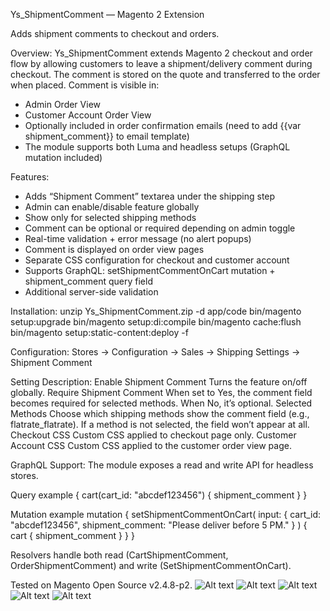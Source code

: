 Ys_ShipmentComment — Magento 2 Extension

Adds shipment comments to checkout and orders.

Overview:
Ys_ShipmentComment extends Magento 2 checkout and order flow by allowing customers to leave a shipment/delivery comment during checkout.
The comment is stored on the quote and transferred to the order when placed.
Comment is visible in:
- Admin Order View
- Customer Account Order View
- Optionally included in order confirmation emails (need to add {{var shipment_comment}} to email template)
- The module supports both Luma and headless setups (GraphQL mutation included)


Features:
- Adds “Shipment Comment” textarea under the shipping step
- Admin can enable/disable feature globally
- Show only for selected shipping methods
- Comment can be optional or required depending on admin toggle
- Real-time validation + error message (no alert popups)
- Comment is displayed on order view pages
- Separate CSS configuration for checkout and customer account
- Supports GraphQL: setShipmentCommentOnCart mutation + shipment_comment query field
- Additional server-side validation


Installation:
unzip Ys_ShipmentComment.zip -d app/code
bin/magento setup:upgrade
bin/magento setup:di:compile
bin/magento cache:flush
bin/magento setup:static-content:deploy -f


Configuration:
Stores → Configuration → Sales → Shipping Settings → Shipment Comment


Setting	Description:
Enable Shipment Comment	Turns the feature on/off globally.
Require Shipment Comment	When set to Yes, the comment field becomes required for selected methods. When No, it’s optional.
Selected Methods	Choose which shipping methods show the comment field (e.g., flatrate_flatrate). If a method is not selected, the field won’t appear at all.
Checkout CSS	Custom CSS applied to checkout page only.
Customer Account CSS	Custom CSS applied to the customer order view page.


GraphQL Support:
The module exposes a read and write API for headless stores.

Query example
{
  cart(cart_id: "abcdef123456") {
    shipment_comment
  }
}

Mutation example
mutation {
  setShipmentCommentOnCart(
    input: { cart_id: "abcdef123456", shipment_comment: "Please deliver before 5 PM." }
  ) {
    cart {
      shipment_comment
    }
  }
}

Resolvers handle both read (CartShipmentComment, OrderShipmentComment) and write (SetShipmentCommentOnCart).


Tested on Magento Open Source v2.4.8-p2.
![Alt text](/../tests/screens/1.png?raw=true)
![Alt text](/../tests/screens/2.png?raw=true)
![Alt text](/../tests/screens/3.png?raw=true)
![Alt text](/../tests/screens/4.png?raw=true)
![Alt text](/../tests/screens/5.png?raw=true)